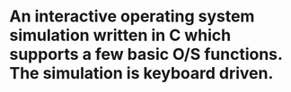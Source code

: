 # An interactive operating system simulation written in C which supports a few basic O/S functions. The simulation is keyboard driven.
